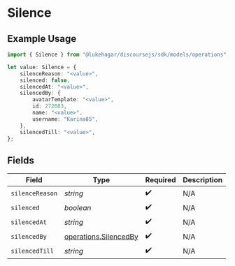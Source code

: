 # Silence

## Example Usage

```typescript
import { Silence } from "@lukehagar/discoursejs/sdk/models/operations";

let value: Silence = {
    silenceReason: "<value>",
    silenced: false,
    silencedAt: "<value>",
    silencedBy: {
        avatarTemplate: "<value>",
        id: 272683,
        name: "<value>",
        username: "Karina85",
    },
    silencedTill: "<value>",
};
```

## Fields

| Field                                                                 | Type                                                                  | Required                                                              | Description                                                           |
| --------------------------------------------------------------------- | --------------------------------------------------------------------- | --------------------------------------------------------------------- | --------------------------------------------------------------------- |
| `silenceReason`                                                       | *string*                                                              | :heavy_check_mark:                                                    | N/A                                                                   |
| `silenced`                                                            | *boolean*                                                             | :heavy_check_mark:                                                    | N/A                                                                   |
| `silencedAt`                                                          | *string*                                                              | :heavy_check_mark:                                                    | N/A                                                                   |
| `silencedBy`                                                          | [operations.SilencedBy](../../../sdk/models/operations/silencedby.md) | :heavy_check_mark:                                                    | N/A                                                                   |
| `silencedTill`                                                        | *string*                                                              | :heavy_check_mark:                                                    | N/A                                                                   |